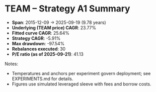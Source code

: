 # TEAM – Strategy A1 Summary

- **Span**: 2015-12-09 → 2025-09-19 (9.78 years)
- **Underlying (TEAM price) CAGR**: 23.77%
- **Fitted curve CAGR**: 25.64%
- **Strategy CAGR**: -5.91%
- **Max drawdown**: -97.54%
- **Rebalances executed**: 30
- **P/E ratio (as of 2025-09-21)**: 41.13

Notes:

- Temperatures and anchors per experiment govern deployment; see EXPERIMENTS.md for details.
- Figures use simulated leveraged sleeve with fees and borrow costs.

